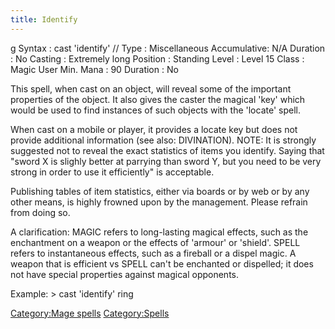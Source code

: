 ```yaml
---
title: Identify
---
```


<nowiki>g Syntax : cast 'identify' // Type : Miscellaneous Accumulative:
N/A Duration : No Casting : Extremely long Position : Standing Level :
Level 15 Class : Magic User Min. Mana : 90 Duration : No

</pre>

This spell, when cast on an object, will reveal some of the important
properties of the object. It also gives the caster the magical 'key'
which would be used to find instances of such objects with the 'locate'
spell.

When cast on a mobile or player, it provides a locate key but does not
provide additional information (see also: DIVINATION). NOTE: It is
strongly suggested not to reveal the exact statistics of items you
identify. Saying that "sword X is slighly better at parrying than sword
Y, but you need to be very strong in order to use it efficiently" is
acceptable.

Publishing tables of item statistics, either via boards or by web or by
any other means, is highly frowned upon by the management. Please
refrain from doing so.

A clarification: MAGIC refers to long-lasting magical effects, such as
the enchantment on a weapon or the effects of 'armour' or 'shield'.
SPELL refers to instantaneous effects, such as a fireball or a dispel
magic. A weapon that is efficient vs SPELL can't be enchanted or
dispelled; it does not have special properties against magical
opponents.

Example: \> cast 'identify' ring

[Category:Mage spells](Category:Mage_spells "wikilink")
[Category:Spells](Category:Spells "wikilink")